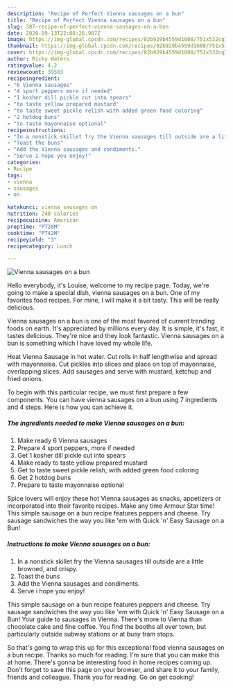 ```yaml
---
description: "Recipe of Perfect Vienna sausages on a bun"
title: "Recipe of Perfect Vienna sausages on a bun"
slug: 387-recipe-of-perfect-vienna-sausages-on-a-bun
date: 2020-09-13T22:08:26.987Z
image: https://img-global.cpcdn.com/recipes/82b929b4559d1608/751x532cq70/vienna-sausages-on-a-bun-recipe-main-photo.jpg
thumbnail: https://img-global.cpcdn.com/recipes/82b929b4559d1608/751x532cq70/vienna-sausages-on-a-bun-recipe-main-photo.jpg
cover: https://img-global.cpcdn.com/recipes/82b929b4559d1608/751x532cq70/vienna-sausages-on-a-bun-recipe-main-photo.jpg
author: Ricky Waters
ratingvalue: 4.2
reviewcount: 39583
recipeingredient:
- "6 Vienna sausages"
- "4 sport peppers more if needed"
- "1 kosher dill pickle cut into spears"
- "to taste yellow prepared mustard"
- "to taste sweet pickle relish with added green food coloring"
- "2 hotdog buns"
- "to taste mayonnaise optional"
recipeinstructions:
- "In a nonstick skillet fry the Vienna sausages till outside are a little browned, and crispy."
- "Toast the buns"
- "Add the Vienna sausages and condiments."
- "Serve i hope you enjoy!"
categories:
- Recipe
tags:
- vienna
- sausages
- on

katakunci: vienna sausages on 
nutrition: 248 calories
recipecuisine: American
preptime: "PT28M"
cooktime: "PT42M"
recipeyield: "3"
recipecategory: Lunch

---
```



![Vienna sausages on a bun](https://img-global.cpcdn.com/recipes/82b929b4559d1608/751x532cq70/vienna-sausages-on-a-bun-recipe-main-photo.jpg)

Hello everybody, it's Louise, welcome to my recipe page. Today, we're going to make a special dish, vienna sausages on a bun. One of my favorites food recipes. For mine, I will make it a bit tasty. This will be really delicious.

Vienna sausages on a bun is one of the most favored of current trending foods on earth. It's appreciated by millions every day. It is simple, it's fast, it tastes delicious. They're nice and they look fantastic. Vienna sausages on a bun is something which I have loved my whole life.

Heat Vienna Sausage in hot water. Cut rolls in half lengthwise and spread with mayonnaise. Cut pickles into slices and place on top of mayonnaise, overlapping slices. Add sausages and serve with mustard, ketchup and fried onions.


To begin with this particular recipe, we must first prepare a few components. You can have vienna sausages on a bun using 7 ingredients and 4 steps. Here is how you can achieve it.

<!--inarticleads1-->

##### The ingredients needed to make Vienna sausages on a bun:

1. Make ready 6 Vienna sausages
1. Prepare 4 sport peppers, more if needed
1. Get 1 kosher dill pickle cut into spears
1. Make ready to taste yellow prepared mustard
1. Get to taste sweet pickle relish, with added green food coloring
1. Get 2 hotdog buns
1. Prepare to taste mayonnaise optional


Spice lovers will enjoy these hot Vienna sausages as snacks, appetizers or incorporated into their favorite recipes. Make any time Armour Star time! This simple sausage on a bun recipe features peppers and cheese. Try sausage sandwiches the way you like &#39;em with Quick &#39;n&#39; Easy Sausage on a Bun! 

<!--inarticleads2-->

##### Instructions to make Vienna sausages on a bun:

1. In a nonstick skillet fry the Vienna sausages till outside are a little browned, and crispy.
1. Toast the buns
1. Add the Vienna sausages and condiments.
1. Serve i hope you enjoy!


This simple sausage on a bun recipe features peppers and cheese. Try sausage sandwiches the way you like &#39;em with Quick &#39;n&#39; Easy Sausage on a Bun! Your guide to sausages in Vienna. There&#39;s more to Vienna than chocolate cake and fine coffee. You find the booths all over town, but particularly outside subway stations or at busy tram stops. 

So that's going to wrap this up for this exceptional food vienna sausages on a bun recipe. Thanks so much for reading. I'm sure that you can make this at home. There's gonna be interesting food in home recipes coming up. Don't forget to save this page on your browser, and share it to your family, friends and colleague. Thank you for reading. Go on get cooking!
